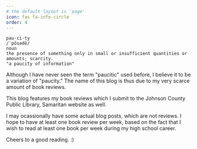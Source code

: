 ```yaml
---
# the default layout is 'page'
icon: fas fa-info-circle
order: 4
---
```

```
pau·ci·ty
/ˈpôsədē/
noun
the presence of something only in small or insufficient quantities or amounts; scarcity.
"a paucity of information"
```

Although I have never seen the term "paucitic" used before, I believe it to be a variation of "paucity." The name of this blog is thus due to my very scarce amount of book reviews.

This blog features my book reviews which I submit to the Johnson County Public Library, Samaritan website as well. 

I may ocassionally have some actual blog posts, which are not reviews. I hope to have at least one book review per week, based on the fact that I wish to read at least one book per week during my high school career. 

Cheers to a good reading. :)
